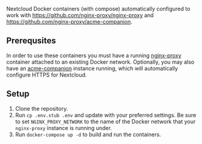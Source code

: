 Nextcloud Docker containers (with compose) automatically configured to work with https://github.com/nginx-proxy/nginx-proxy and https://github.com/nginx-proxy/acme-companion.

## Prerequsites
In order to use these containers you must have a running [nginx-proxy](https://github.com/nginx-proxy/nginx-proxy) container attached to an existing Docker network. Optionally, you may also have an [acme-companion](https://github.com/nginx-proxy/acme-companion) instance running, which will automatically configure HTTPS for Nextcloud.

## Setup
1. Clone the repository.
2. Run `cp .env.stub .env` and update with your preferred settings. Be sure to set `NGINX_PROXY_NETWORK` to the name of the Docker network that your `nginx-proxy` instance is running under.
3. Run `docker-compose up -d` to build and run the containers.
